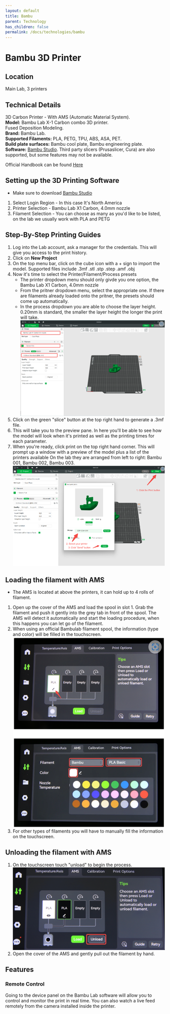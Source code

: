 ```yaml
---
layout: default
title: Bambu
parent: Technology
has_children: false
permalink: /docs/technologies/bambu
---
```


# Bambu 3D Printer

## Location

Main Lab, 3 printers

## Technical Details

3D Carbon Printer - With AMS (Automatic Material System).  
**Model:** Bambu Lab X-1 Carbon combo 3D printer.  
Fused Deposition Modeling.  
**Brand:** Bambu Lab.  
**Supported Filaments:** PLA, PETG, TPU, ABS, ASA, PET.  
**Build plate surfaces:** Bambu cool plate, Bambu engineering plate.  
**Software:** [Bambu Studio](https://bambulab.com/en/download/studio). Third party slicers (Prusaslicer, Cura) are also supported, but some features may
not be available.  

Official Handbook can be found [Here](https://wiki.bambulab.com/en/x1/manual/x1cc-quick-start-guide)

## Setting up the 3D Printing Software
- Make sure to download [Bambu Studio](https://bambulab.com/en/download/studio)
1. Select Login Region - In this case It's North America  
2. Printer Selection - Bambu Lab X1 Carbon, 4.0mm nozzle  
3. Filament Selection - You can choose as many as you'd like to be listed, on the lab we usually work with PLA and PETG

## Step-By-Step Printing Guides
1. Log into the Lab account, ask a manager for the credentials. This will give you access to the print history.
2. Click on **New Project**  
3. On the top menu bar, click on the cube icon with a + sign to import the model. Supported files include .3mf .stl .stp .step .amf .obj  
4. Now it's time to select the Printer/Filament/Process presets
   - The printer dropdown menu should only givde you one option, the Bambu Lab X1 Carbon, 4.0mm nozzle
   - From the pritner dropdown menu, select the appropriate one. If there are filaments already loaded onto the pritner, the presets should come up automatically.
   - In the process dropdown you are able to choose the layer height. 0.20mm is standard, the smaller the layer height the longer the print will take.  
   ![Presets list](https://github.com/Porti032/labwiki/blob/465fcdca0c962af0ec3bf68d1be9bfb38244e479/assets/images/Bambu%20Presets.png "Presets list")
5. Click on the green "slice" button at the top right hand to generate a .3mf file.
6. This will take you to the preview pane. In here you'll be able to see how the model will look when it's printed as well as the printing times for each parameter.
7. When you're ready, click print on the top right hand corner. This will prompt up a window with a preview of the model plus a list of the printers available
On the lab they are arranged from left to right: Bambu 001, Bambu 002, Bambu 003.
   ![Send To Print](https://github.com/Porti032/labwiki/blob/8f52e7d0d0bb992545008aa95f653d6dcc580b3f/assets/images/Bambu_SendPrint.png "Send Print")


## Loading the filament with AMS
- The AMS is located at above the printers, it can hold up to 4 rolls of filament.  
1. Open up the cover of the AMS and load the spool in slot 1. Grab the filament and push it gently into the grey tab in front of the spool. The AMS will
detect it automatically and start the loading procedure, when this happens you can let go of the filament.  
2. When using an official Bambulab filament spool, the information (type and color) will be filled in the touchscreen.  
   ![Filament menu](https://github.com/Porti032/labwiki/blob/4179fa0f28b39951fdcde3818bd4fb55400cebf2/assets/images/Bambu%20Filament%20Menu.png "Filament menu")
4. For other types of filaments you will have to manually fill the information on the touchscreen. 

## Unloading the filament with AMS
1. On the touchscreen touch "unload" to begin the process.
   ![Unload Filament](https://github.com/Porti032/labwiki/blob/ca5f576cfebaff735dac2c7f801b984b228ef5d5/assets/images/Bambu_UnloadFilament.png "Unload Filament")
3. Open the cover of the AMS and gently pull out the filament by hand.  

## Features

### Remote Control
Going to the device panel on the Bambu Lab software will allow you to control and monitor the print in real time. You can also watch a live feed remotely from the camera 
installed inside the printer.
